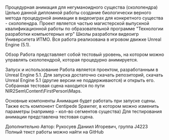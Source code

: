 Процедурная анимация для негуманоидного существа (сколопендра)
Целью данной дипломной работы создание биологически верного метода процедурной анимации в видеоиграх для конкретного существа - сколопендра.
Проект является частью магистерской выпускной квалификационной работы по образовательной программе "Технологии разработки компьютерных игр" Школы разработки видеоигр Университета ИТМО. Вся работа реализована в игровом движке Unreal Engine (5.1).

Обзор
Работа представляет собой тестовый уровень, на котором можно управлять сколопендрой, которая процедурно анимируется.

Запуск и использование
Работа является проектом, разработанным в Unreal Engine 5.1. Для запуска достаточно скачать репозиторий, скачать Unreal Engine 5.1 (другие версии не поддерживаются) и открыть его. Собранная тестовая сцена находится по пути NIR2Sem\Content\FirstPerson\Maps.

Основные компоненты
Анимация будет работать при запуске сцены. Также есть компонент Centipede Spawner, в котором можно изменить параметры (например - кол-во сегментов существа)
Для тестирования анимации представлена тестовая сцена.


Дополнительно
Автор: Рукосуев Даниил Игоревич, группа J4223
Полный текст работы можно найти на GitHub

